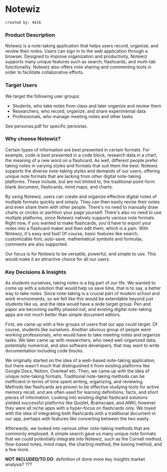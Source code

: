 
# Notewiz
```
created by: 4416
```

### Product Description
Notewiz is a note-taking application that helps users record, organize, and review their notes. Users can sign in to the web application through a browser. Designed to improve organization and productivity, Notewiz supports many unique features such as search, flashcards, and multi-tab functionality. Notewiz also offers note sharing and commenting tools in order to facilitate collaborative efforts. 


### Target Users
We target the following user groups:
- Students, who take notes from class and later organize and review them
- Researchers, who record, organize, and share experimental data
- Professionals, who manage meeting notes and other tasks

See personas.pdf for specific personas.


### Why choose Notewiz?
Certain types of information are best presented in certain formats. For example, code is best presented in a code block, research data in a chart, the meaning of a new word on a flashcard. As well, different people prefer taking notes in varying styles and formats that suit them the best. Notewiz supports the diverse note-taking styles and demands of our users, offering unique note formats that are lacking from other digital note-taking platforms. These include, but are not limited to, the traditional point-form blank document, flashcards, mind maps, and charts.

By using Notewiz, users can create and organize effective digital notes of multiple formats quickly and simply. They can then easily revise their notes and even share them with other people. There's no need to manually draw charts or circles or partition your page yourself. There's also no need to use multiple platforms, since Notewiz natively supports various note formats. Right now, if you wanted to make flashcards, you'd have to export your notes into a flashcard maker and then edit them, which is a pain. With Notewiz, it's easy and fast! Of course, basic features like search, customizable font, auto-save, mathematical symbols and formulas, comments are also supported.

Our focus is for Notewiz to be versatile, powerful, and simple to use. This would make it an attractive choice for all our users.


### Key Decisions & Insights
As students ourselves, taking notes is a big part of our life. We wanted to come up with a solution that would help us save time, that is to say, a better way to take notes. Since note-taking is a crucial part of modern school and work environments, so we felt like this would be extendable beyond just students like us, and the idea would have a wide target group. Pen and paper are becoming swiftly phased out, and existing digital note-taking apps are not much better than simple document editors.

First, we came up with a few groups of users that our app could target. Of course, students like ourselves. Another obvious group of people were working professionals, who would have to take meeting notes and organize tasks. We later came up with researchers, who need well-organized data, potentially numerical, and also software developers, that may want to write documentation including code blocks.

We originally started on the idea of a web-based note-taking application, but there wasn't much that distinguished it from existing platforms like Google Docs, Notion, Overleaf etc. Then, we came up with the idea of unique note-taking formats. Traditional note-taking methods can be inefficient in terms of time spent writing, organizing, and reviewing. Methods like flashcards are proven to be effective studying tools for active memory recall, and are often used for learning definitions, facts, and short pieces of information. Looking into existing digital flashcard solutions yielded successful platforms like Quizlet, Brainscape, and ANKI; however they were all niche apps with a hyper-focus on flashcards only. We toyed with the idea of integrating both flashcards with a traditional document in our app, perhaps with features like converting between the two easily.

Afterwards, we looked into various other note-taking methods that are commonly employed. A simple search gave us many unique note formats that we could potentially integrate into Notewiz, such as the Cornell method, flow-based notes, mind maps, the charting method, the boxing method, and a few more.


**NOT INCLUDED/TO DO**:
definition of done
more key insights
market analysis? ???
